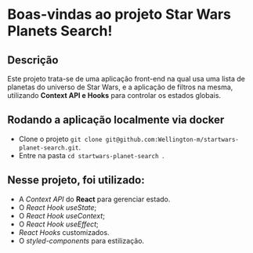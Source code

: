 # Boas-vindas ao projeto Star Wars Planets Search!


## Descrição
Este projeto trata-se de uma aplicação front-end na qual usa uma lista de planetas do universo de Star Wars, e a aplicação de filtros na mesma, utilizando **Context API e Hooks** para controlar os estados globais.


## Rodando a aplicação localmente via docker
* Clone o projeto ```git clone git@github.com:Wellington-m/startwars-planet-search.git```.
* Entre na pasta ```cd startwars-planet-search ```.



## Nesse projeto, foi utilizado:

  * A _Context API_ do **React** para gerenciar estado.
  * O _React Hook useState_;
  * O _React Hook useContext_;
  * O _React Hook useEffect_;
  * _React Hooks_ customizados.
  * O _styled-components_ para estilização.

